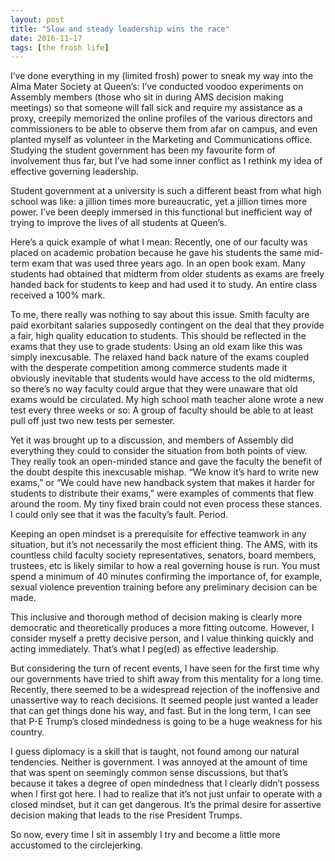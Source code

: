 ```yaml
---
layout: post
title: "Slow and steady leadership wins the race"
date: 2016-11-17
tags: [the frosh life]
---
```

I’ve done everything in my (limited frosh) power to sneak my way into the Alma Mater Society at Queen’s: I’ve conducted voodoo experiments on Assembly members (those who sit in during AMS decision making meetings) so that someone will fall sick and require my assistance as a proxy, creepily memorized the online profiles of the various directors and commissioners to be able to observe them from afar on campus, and even planted myself as volunteer in the Marketing and Communications office. Studying the student government has been my favourite form of involvement thus far, but I’ve had some inner conflict as I rethink my idea of effective governing leadership.

Student government at a university is such a different beast from what high school was like: a jillion times more bureaucratic, yet a jillion times more power. I’ve been deeply immersed in this functional but inefficient way of trying to improve the lives of all students at Queen’s.

Here’s a quick example of what I mean: Recently, one of our faculty was placed on academic probation because he gave his students the same mid-term exam that was used three years ago. In an open book exam. Many students had obtained that midterm from older students as exams are freely handed back for students to keep and had used it to study. An entire class received a 100% mark.  

To me, there really was nothing to say about this issue. Smith faculty are paid exorbitant salaries supposedly contingent on the deal that they provide a fair, high quality education to students. This should be reflected in the exams that they use to grade students: Using an old exam like this was simply inexcusable. The relaxed hand back nature of the exams coupled with the desperate competition among commerce students made it obviously inevitable that students would have access to the old midterms, so there’s no way faculty could argue that they were unaware that old exams would be circulated. My high school math teacher alone wrote a new test every three weeks or so: A group of faculty should be able to at least pull off just two new tests per semester.

Yet it was brought up to a discussion, and members of Assembly did everything  they could to consider the situation from both points of view. They really took an open-minded stance and gave the faculty the benefit of the doubt despite this inexcusable mishap. “We know it’s hard to write new exams,” or “We could have new handback system that makes it harder for students to distribute their exams,” were examples of comments that flew around the room. My tiny fixed brain could not even process these stances. I could only see that it was the faculty’s fault. Period.

Keeping an open mindset is a prerequisite for effective teamwork in any situation, but it’s not necessarily the most efficient thing. The AMS, with its countless child faculty society representatives, senators, board members, trustees, etc is likely similar to how a real governing house is run. You must spend a minimum of 40 minutes confirming the importance of, for example, sexual violence prevention training before any preliminary decision can be made.

This inclusive and thorough method of decision making is clearly more democratic and theoretically produces a more fitting outcome. However, I consider myself a pretty decisive person, and I value thinking quickly and acting immediately. That’s what I peg(ed) as effective leadership.

But considering the turn of recent events, I have seen for the first time why our governments have tried to shift away from this mentality for a long time. Recently, there seemed to be a widespread rejection of the inoffensive and unassertive way to reach decisions. It seemed people just wanted a leader that can get things done his way, and fast. But in the long term, I can see that P-E Trump’s closed mindedness is going to be a huge weakness for his country.

I guess diplomacy is a skill that is taught, not found among our natural tendencies. Neither is government. I was annoyed at the amount of time that was spent on seemingly common sense discussions, but that’s because it takes a degree of open mindedness that I clearly didn’t possess when I first got here. I had to realize that it’s not just unfair to operate with a closed mindset, but it can get dangerous. It’s the primal desire for assertive decision making that leads to the rise President Trumps.

So now, every time I sit in assembly I try and become a little more accustomed to the circlejerking.
